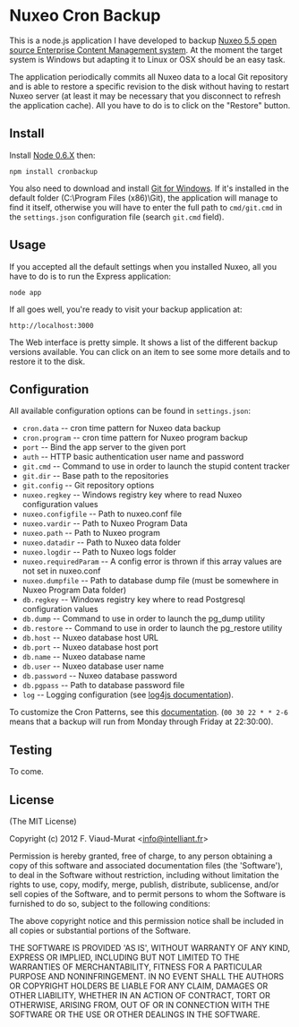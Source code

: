 Nuxeo Cron Backup
=================

This is a node.js application I have developed to backup [Nuxeo 5.5 open source
Enterprise Content Management system](http://www.nuxeo.com).
At the moment the target system is Windows but adapting it to Linux or OSX
should be an easy task.

The application periodically commits all Nuxeo data to a local Git repository
and is able to restore a specific revision to the disk without having to restart
Nuxeo server (at least it may be necessary that you disconnect to refresh the
application cache). All you have to do is to click on the "Restore" button.  

Install
-------

Install [Node 0.6.X](http://nodejs.org/#download) then:

    npm install cronbackup
     
You also need to download and install [Git for Windows](http://code.google.com/p/msysgit/downloads/list).
If it's installed in the default folder (C:\Program Files (x86)\Git), the
application will manage to find it itself, otherwise you will have to enter the
full path to `cmd/git.cmd` in the `settings.json` configuration file (search
`git.cmd` field).
    
Usage
-----

If you accepted all the default settings when you installed Nuxeo, all you have
to do is to run the Express application:

    node app

If all goes well, you're ready to visit your backup application at:

    http://localhost:3000
  

The Web interface is pretty simple. It shows a list of the different backup
versions available. You can click on an item to see some more details and to
restore it to the disk.

Configuration
-------------

All available configuration options can be found in `settings.json`:

* `cron.data` -- cron time pattern for Nuxeo data backup
* `cron.program` -- cron time pattern for Nuxeo program backup 
* `port` -- Bind the app server to the given port
* `auth` -- HTTP basic authentication user name and password
* `git.cmd` -- Command to use in order to launch the stupid content tracker
* `git.dir` -- Base path to the repositories
* `git.config` -- Git repository options
* `nuxeo.regkey` -- Windows registry key where to read Nuxeo configuration values
* `nuxeo.configfile` -- Path to nuxeo.conf file
* `nuxeo.vardir` -- Path to Nuxeo Program Data
* `nuxeo.path` -- Path to Nuxeo program
* `nuxeo.datadir` -- Path to Nuxeo data folder
* `nuxeo.logdir` -- Path to Nuxeo logs folder
* `nuxeo.requiredParam` -- A config error is thrown if this array values are not set in nuxeo.conf
* `nuxeo.dumpfile` -- Path to database dump file (must be somewhere in Nuxeo Program Data folder)
* `db.regkey` -- Windows registry key where to read Postgresql configuration values
* `db.dump` -- Command to use in order to launch the pg_dump utility 
* `db.restore` -- Command to use in order to launch the pg_restore utility
* `db.host` -- Nuxeo database host URL
* `db.port` -- Nuxeo database host port
* `db.name` -- Nuxeo database name
* `db.user` -- Nuxeo database user name
* `db.password` -- Nuxeo database password
* `db.pgpass` -- Path to database password file
* `log` -- Logging configuration (see [log4js documentation](https://github.com/nomiddlename/log4js-node)).

To customize the Cron Patterns, see this [documentation](http://help.sap.com/saphelp_xmii120/helpdata/en/44/89a17188cc6fb5e10000000a155369/content.htm).
(`00 30 22 * * 2-6` means that a backup will run from Monday through Friday at 22:30:00).  

Testing
-------

To come.

License
---------- 

(The MIT License)

Copyright (c) 2012 F. Viaud-Murat &lt;info@intelliant.fr&gt;

Permission is hereby granted, free of charge, to any person obtaining
a copy of this software and associated documentation files (the
'Software'), to deal in the Software without restriction, including
without limitation the rights to use, copy, modify, merge, publish,
distribute, sublicense, and/or sell copies of the Software, and to
permit persons to whom the Software is furnished to do so, subject to
the following conditions:

The above copyright notice and this permission notice shall be
included in all copies or substantial portions of the Software.

THE SOFTWARE IS PROVIDED 'AS IS', WITHOUT WARRANTY OF ANY KIND,
EXPRESS OR IMPLIED, INCLUDING BUT NOT LIMITED TO THE WARRANTIES OF
MERCHANTABILITY, FITNESS FOR A PARTICULAR PURPOSE AND NONINFRINGEMENT.
IN NO EVENT SHALL THE AUTHORS OR COPYRIGHT HOLDERS BE LIABLE FOR ANY
CLAIM, DAMAGES OR OTHER LIABILITY, WHETHER IN AN ACTION OF CONTRACT,
TORT OR OTHERWISE, ARISING FROM, OUT OF OR IN CONNECTION WITH THE
SOFTWARE OR THE USE OR OTHER DEALINGS IN THE SOFTWARE.